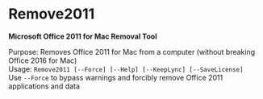 # Remove2011
<b>Microsoft Office 2011 for Mac Removal Tool</b>

Purpose: Removes Office 2011 for Mac from a computer (without breaking Office 2016 for Mac)</br>
Usage: `Remove2011 [--Force] [--Help] [--KeepLync] [--SaveLicense]`</br>
Use `--Force` to bypass warnings and forcibly remove Office 2011 applications and data</br>

